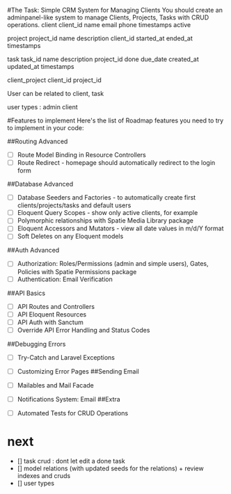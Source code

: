 #The Task: Simple CRM System for Managing Clients
You should create an adminpanel-like system to manage Clients, Projects, Tasks with CRUD operations.
client
    client_id
    name
    email
    phone
    timestamps
    active

project
    project_id
    name
    description
    client_id
    started_at
    ended_at
    timestamps

task
    task_id
    name
    description
    project_id
    done
    due_date
    created_at
    updated_at
    timestamps

client_project
    client_id
    project_id

User can be related to client, task

user types :
    admin
    client


#Features to implement
Here's the list of Roadmap features you need to try to implement in your code:

##Routing Advanced
- [ ] Route Model Binding in Resource Controllers
- [ ] Route Redirect - homepage should automatically redirect to the login form

##Database Advanced
- [ ] Database Seeders and Factories - to automatically create first clients/projects/tasks and default users
- [ ] Eloquent Query Scopes - show only active clients, for example
- [ ] Polymorphic relationships with Spatie Media Library package
- [ ] Eloquent Accessors and Mutators - view all date values in m/d/Y format
- [ ] Soft Deletes on any Eloquent models

##Auth Advanced
- [ ] Authorization: Roles/Permissions (admin and simple users), Gates, Policies with Spatie Permissions package
- [ ] Authentication: Email Verification

##API Basics
- [ ] API Routes and Controllers
- [ ] API Eloquent Resources
- [ ] API Auth with Sanctum
- [ ] Override API Error Handling and Status Codes

##Debugging Errors
- [ ] Try-Catch and Laravel Exceptions
- [ ] Customizing Error Pages
##Sending Email

- [ ] Mailables and Mail Facade
- [ ] Notifications System: Email
##Extra

- [ ] Automated Tests for CRUD Operations



# next
- [] task crud : dont let edit a done task
- [] model relations (with updated seeds for the relations) + review indexes and cruds
- [] user types
